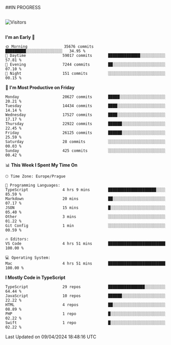##IN PROGRESS
##
![Visitors](https://komarev.com/ghpvc/?username=petrbui&style=for-the-badge&label=Visitors+👀)



##
<!--
[![My GitHub stats](https://github-readme-stats.vercel.app/api?username=petrbui&theme=github_dark)](https://github.com/anuraghazra/github-readme-stats)

[![My wakatime stats](https://github-readme-stats.vercel.app/api/wakatime?username=petrbui&theme=github_dark)](https://github.com/anuraghazra/github-readme-stats)
-->
<!--START_SECTION:waka-->
**I'm an Early 🐤** 

```text
🌞 Morning                35676 commits       █████████░░░░░░░░░░░░░░░░   34.95 % 
🌆 Daytime                59017 commits       ██████████████░░░░░░░░░░░   57.81 % 
🌃 Evening                7244 commits        ██░░░░░░░░░░░░░░░░░░░░░░░   07.10 % 
🌙 Night                  151 commits         ░░░░░░░░░░░░░░░░░░░░░░░░░   00.15 % 
```
📅 **I'm Most Productive on Friday** 

```text
Monday                   20627 commits       █████░░░░░░░░░░░░░░░░░░░░   20.21 % 
Tuesday                  14434 commits       ████░░░░░░░░░░░░░░░░░░░░░   14.14 % 
Wednesday                17527 commits       ████░░░░░░░░░░░░░░░░░░░░░   17.17 % 
Thursday                 22922 commits       ██████░░░░░░░░░░░░░░░░░░░   22.45 % 
Friday                   26125 commits       ██████░░░░░░░░░░░░░░░░░░░   25.59 % 
Saturday                 28 commits          ░░░░░░░░░░░░░░░░░░░░░░░░░   00.03 % 
Sunday                   425 commits         ░░░░░░░░░░░░░░░░░░░░░░░░░   00.42 % 
```


📊 **This Week I Spent My Time On** 

```text
🕑︎ Time Zone: Europe/Prague

💬 Programming Languages: 
TypeScript               4 hrs 9 mins        █████████████████████░░░░   85.59 % 
Markdown                 20 mins             ██░░░░░░░░░░░░░░░░░░░░░░░   07.17 % 
JSON                     15 mins             █░░░░░░░░░░░░░░░░░░░░░░░░   05.40 % 
Other                    3 mins              ░░░░░░░░░░░░░░░░░░░░░░░░░   01.22 % 
Git Config               1 min               ░░░░░░░░░░░░░░░░░░░░░░░░░   00.59 % 

🔥 Editors: 
VS Code                  4 hrs 51 mins       █████████████████████████   100.00 % 

💻 Operating System: 
Mac                      4 hrs 51 mins       █████████████████████████   100.00 % 
```

**I Mostly Code in TypeScript** 

```text
TypeScript               29 repos            ████████████████░░░░░░░░░   64.44 % 
JavaScript               10 repos            ██████░░░░░░░░░░░░░░░░░░░   22.22 % 
HTML                     4 repos             ██░░░░░░░░░░░░░░░░░░░░░░░   08.89 % 
PHP                      1 repo              █░░░░░░░░░░░░░░░░░░░░░░░░   02.22 % 
Swift                    1 repo              █░░░░░░░░░░░░░░░░░░░░░░░░   02.22 % 
```




 Last Updated on 09/04/2024 18:48:16 UTC
<!--END_SECTION:waka-->
